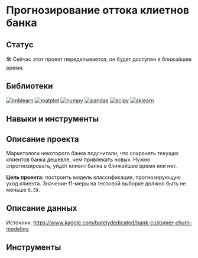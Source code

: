 # Прогнозирование оттока клиетнов банка
## Статус
:hammer_and_wrench: Сейчас этот проект переделывается, он будет доступен в ближайшее время.
## Библиотеки
[![imblearn](https://badgen.net/badge/imblearn/0.9.1/yellow)](https://imbalanced-learn.org/stable/)
[![matplot](https://badgen.net/badge/matplotlib/3.3.4/yellow)](https://matplotlib.org/)
[![numpy](https://badgen.net/badge/numpy/1.21.1/yellow)](https://numpy.org/)
[![pandas](https://badgen.net/badge/pandas/1.2.4/yellow)](https://pandas.pydata.org/)
[![scipy](https://badgen.net/badge/scipy/1.8.0/yellow)](https://scipy.org/)
[![sklearn](https://badgen.net/badge/sklearn/1.1.1/yellow)](https://scikit-learn.org/stable/)
## Навыки и инструменты

## Описание проекта
Маркетологи некоторого банка подсчитали, что сохранять текущих клиентов банка дешевле, чем привлекать новых. Нужно спрогнозировать, уйдёт клиент банка в ближайшее время или нет. 

**Цель проекта:** построить модель классификации, прогнозирующую уход клиента. Значение f1-меры на тестовой выборке должно быть не меньше `0.59`.

## Описание данных
Источник: https://www.kaggle.com/barelydedicated/bank-customer-churn-modeling

## Инструменты
